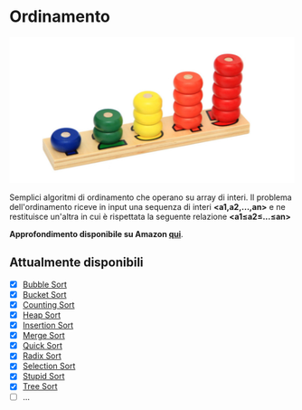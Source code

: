 # Ordinamento
![ALGORITMI E STRUTTURE DI DATI](https://github.com/mariocuomo/Algoritmi-e-strutture-di-dati/blob/master/ordinamenti/ordinamento.png)

Semplici algoritmi di ordinamento che operano su array di interi.
Il problema dell'ordinamento riceve in input una sequenza di interi <b><a1,a2,...,an></b> e ne restituisce un'altra in cui è rispettata la seguente relazione <b><a1≤a2≤...≤an></b>

<b>Approfondimento disponibile su Amazon [qui](https://www.amazon.it/dp/B085KMGMPQ/ref=sr_1_4?keywords=Algoritmi&qid=1583486867&s=books&sr=1-4)</b>.

## Attualmente disponibili
- [x] [Bubble Sort](https://github.com/mariocuomo/Algoritmi-e-strutture-di-dati/tree/master/ordinamenti/bubble%20sort)
- [x] [Bucket Sort](https://github.com/mariocuomo/Algoritmi-e-strutture-di-dati/tree/master/ordinamenti/bucket%20sort)
- [x] [Counting Sort](https://github.com/mariocuomo/Algoritmi-e-strutture-di-dati/tree/master/ordinamenti/counting%20sort)
- [x] [Heap Sort](https://github.com/mariocuomo/Algoritmi-e-strutture-di-dati/tree/master/ordinamenti/heap%20sort)
- [x] [Insertion Sort](https://github.com/mariocuomo/Algoritmi-e-strutture-di-dati/tree/master/ordinamenti/insertion%20sort)
- [x] [Merge Sort](https://github.com/mariocuomo/Algoritmi-e-strutture-di-dati/tree/master/ordinamenti/merge%20sort)
- [x] [Quick Sort](https://github.com/mariocuomo/Algoritmi-e-strutture-di-dati/tree/master/ordinamenti/quick%20sort)
- [x] [Radix Sort](https://github.com/mariocuomo/Algoritmi-e-strutture-di-dati/tree/master/ordinamenti/radix%20sort)
- [x] [Selection Sort](https://github.com/mariocuomo/Algoritmi-e-strutture-di-dati/tree/master/ordinamenti/selection%20sort)
- [x] [Stupid Sort](https://github.com/mariocuomo/Algoritmi-e-strutture-di-dati/tree/master/ordinamenti/stupid%20sort)
- [x] [Tree Sort](https://github.com/mariocuomo/Algoritmi-e-strutture-di-dati/tree/master/ordinamenti/tree%20sort)
- [ ] ...
